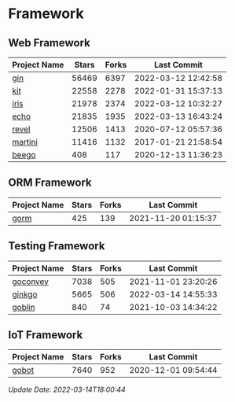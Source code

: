 # Framework

## Web Framework
| Project Name | Stars | Forks | Last Commit |
| ------------ | ----- | ----- | ----------- |
| [gin](https://github.com/gin-gonic/gin) | 56469 | 6397 | 2022-03-12 12:42:58 |
| [kit](https://github.com/go-kit/kit) | 22558 | 2278 | 2022-01-31 15:37:13 |
| [iris](https://github.com/kataras/iris) | 21978 | 2374 | 2022-03-12 10:32:27 |
| [echo](https://github.com/labstack/echo) | 21835 | 1935 | 2022-03-13 16:43:24 |
| [revel](https://github.com/revel/revel) | 12506 | 1413 | 2020-07-12 05:57:36 |
| [martini](https://github.com/go-martini/martini) | 11416 | 1132 | 2017-01-21 21:58:54 |
| [beego](https://github.com/astaxie/beego) | 408 | 117 | 2020-12-13 11:36:23 |

## ORM Framework
| Project Name | Stars | Forks | Last Commit |
| ------------ | ----- | ----- | ----------- |
| [gorm](https://github.com/jinzhu/gorm) | 425 | 139 | 2021-11-20 01:15:37 |

## Testing Framework
| Project Name | Stars | Forks | Last Commit |
| ------------ | ----- | ----- | ----------- |
| [goconvey](https://github.com/smartystreets/goconvey) | 7038 | 505 | 2021-11-01 23:20:26 |
| [ginkgo](https://github.com/onsi/ginkgo) | 5665 | 506 | 2022-03-14 14:55:33 |
| [goblin](https://github.com/franela/goblin) | 840 | 74 | 2021-10-03 14:34:22 |

## IoT Framework
| Project Name | Stars | Forks | Last Commit |
| ------------ | ----- | ----- | ----------- |
| [gobot](https://github.com/hybridgroup/gobot) | 7640 | 952 | 2020-12-01 09:54:44 |

*Update Date: 2022-03-14T18:00:44*